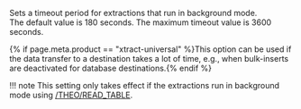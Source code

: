 
Sets a timeout period for extractions that run in background mode.<br>
The default value is 180 seconds. The maximum timeout value is 3600 seconds. 

{% if page.meta.product == "xtract-universal" %}This option can be used if the data transfer to a destination takes a lot of time, e.g., when bulk-inserts are deactivated for database destinations.{% endif %} 

!!! note 
	This setting only takes effect if the extractions run in background mode using [/THEO/READ_TABLE](../setup-in-sap/custom-function-module-for-table-extraction.md).
